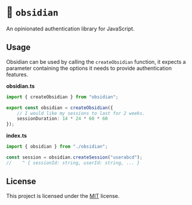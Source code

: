 # 👮 `obsidian`

An opinionated authentication library for JavaScript.

## Usage

Obsidian can be used by calling the `createObsidian` function, it expects a parameter containing the options it needs
to provide authentication features.

**obsidian.ts**
```ts
import { createObsidian } from "obsidian";

export const obsidian = createObsidian({
    // I would like my sessions to last for 2 weeks.
    sessionDuration: 14 * 24 * 60 * 60
});
```

**index.ts**
```ts
import { obsidian } from "./obsidian";

const session = obsidian.createSession("userabcd");
//    ^ { sessionId: string, userId: string, ... }
```

## License

This project is licensed under the [MIT](https://choosealicense.com/licenses/mit/) license.